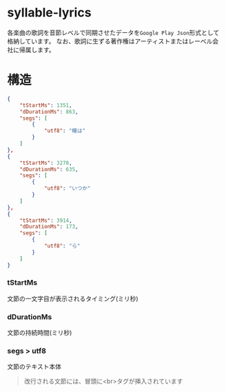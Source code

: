# syllable-lyrics

各楽曲の歌詞を音節レベルで同期させたデータを`Google Play Json`形式として格納しています。
なお、歌詞に生ずる著作権はアーティストまたはレーベル会社に帰属します。

# 構造
```json
{
	"tStartMs": 1351,
	"dDurationMs": 863,
	"segs": [
		{
			"utf8": "瞳は"
		}
	]
},
{
	"tStartMs": 3278,
	"dDurationMs": 635,
	"segs": [
		{
			"utf8": "いつか"
		}
	]
},
{
	"tStartMs": 3914,
	"dDurationMs": 173,
	"segs": [
		{
			"utf8": "ら"
		}
	]
}
```
### tStartMs
文節の一文字目が表示されるタイミング(ミリ秒)
### dDurationMs
文節の持続時間(ミリ秒)
### segs > utf8
文節のテキスト本体
> 改行される文節には、冒頭に&lt;br&gt;タグが挿入されています